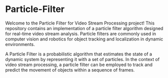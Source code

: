 # Particle-Filter

Welcome to the Particle Filter for Video Stream Processing project! This repository contains an implementation of a particle filter algorithm designed for real-time video stream analysis. Particle filters are commonly used in computer vision and robotics for object tracking and localization in dynamic environments.

A Particle Filter is a probabilistic algorithm that estimates the state of a dynamic system by representing it with a set of particles. In the context of video stream processing, a particle filter can be employed to track and predict the movement of objects within a sequence of frames.
